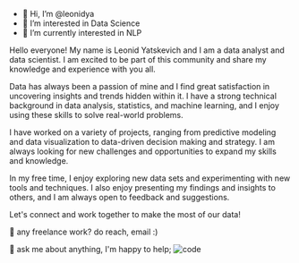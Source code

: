 - 👋 Hi, I’m @leonidya
- 👀 I’m interested in Data Science
- 🌱 I’m currently interested in NLP

<!---
leonidya/leonidya is a ✨ special ✨ repository because its `README.md` (this file) appears on your GitHub profile.
You can click the Preview link to take a look at your changes.
--->

Hello everyone! My name is Leonid Yatskevich and I am a data analyst and data scientist. I am excited to be part of this community and share my knowledge and experience with you all.

Data has always been a passion of mine and I find great satisfaction in uncovering insights and trends hidden within it. I have a strong technical background in data analysis, statistics, and machine learning, and I enjoy using these skills to solve real-world problems.

I have worked on a variety of projects, ranging from predictive modeling and data visualization to data-driven decision making and strategy. I am always looking for new challenges and opportunities to expand my skills and knowledge.

In my free time, I enjoy exploring new data sets and experimenting with new tools and techniques. I also enjoy presenting my findings and insights to others, and I am always open to feedback and suggestions.

Let's connect and work together to make the most of our data!

💼 any freelance work? do reach, email :)

💬 ask me about anything, I'm happy to help; ![code](https://user-images.githubusercontent.com/53173112/218266632-9f0ebb51-3a74-40c1-b4dd-09069b0cd45f.gif)
